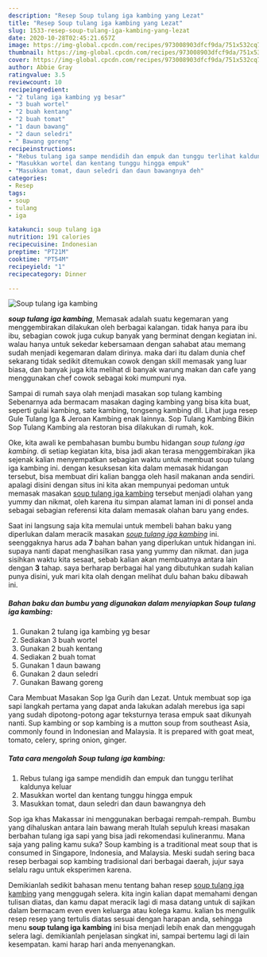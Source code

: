 ```yaml
---
description: "Resep Soup tulang iga kambing yang Lezat"
title: "Resep Soup tulang iga kambing yang Lezat"
slug: 1533-resep-soup-tulang-iga-kambing-yang-lezat
date: 2020-10-28T02:45:21.657Z
image: https://img-global.cpcdn.com/recipes/973008903dfcf9da/751x532cq70/soup-tulang-iga-kambing-foto-resep-utama.jpg
thumbnail: https://img-global.cpcdn.com/recipes/973008903dfcf9da/751x532cq70/soup-tulang-iga-kambing-foto-resep-utama.jpg
cover: https://img-global.cpcdn.com/recipes/973008903dfcf9da/751x532cq70/soup-tulang-iga-kambing-foto-resep-utama.jpg
author: Abbie Gray
ratingvalue: 3.5
reviewcount: 10
recipeingredient:
- "2 tulang iga kambing yg besar"
- "3 buah wortel"
- "2 buah kentang"
- "2 buah tomat"
- "1 daun bawang"
- "2 daun seledri"
- " Bawang goreng"
recipeinstructions:
- "Rebus tulang iga sampe mendidih dan empuk dan tunggu terlihat kaldunya keluar"
- "Masukkan wortel dan kentang tunggu hingga empuk"
- "Masukkan tomat, daun seledri dan daun bawangnya deh"
categories:
- Resep
tags:
- soup
- tulang
- iga

katakunci: soup tulang iga 
nutrition: 191 calories
recipecuisine: Indonesian
preptime: "PT21M"
cooktime: "PT54M"
recipeyield: "1"
recipecategory: Dinner

---
```



![Soup tulang iga kambing](https://img-global.cpcdn.com/recipes/973008903dfcf9da/751x532cq70/soup-tulang-iga-kambing-foto-resep-utama.jpg)

<b><i>soup tulang iga kambing</i></b>, Memasak adalah suatu kegemaran yang menggembirakan dilakukan oleh berbagai kalangan. tidak hanya para ibu ibu, sebagian cowok juga cukup banyak yang berminat dengan kegiatan ini. walau hanya untuk sekedar kebersamaan dengan sahabat atau memang sudah menjadi kegemaran dalam dirinya. maka dari itu dalam dunia chef sekarang tidak sedikit ditemukan cowok dengan skill memasak yang luar biasa, dan banyak juga kita melihat di banyak warung makan dan cafe yang menggunakan chef cowok sebagai koki mumpuni nya.

Sampai di rumah saya olah menjadi masakan sop tulang kambing Sebenarnya ada bermacam masakan daging kambing yang bisa kita buat, seperti gulai kambing, sate kambing, tongseng kambing dll. Lihat juga resep Gule Tulang Iga &amp; Jeroan Kambing enak lainnya. Sop Tulang Kambing Bikin Sop Tulang Kambing ala restoran bisa dilakukan di rumah, kok.

Oke, kita awali ke pembahasan bumbu bumbu hidangan <i>soup tulang iga kambing</i>. di setiap kegiatan kita, bisa jadi akan terasa menggembirakan jika sejenak kalian menyempatkan sebagian waktu untuk membuat soup tulang iga kambing ini. dengan kesuksesan kita dalam memasak hidangan tersebut, bisa membuat diri kalian bangga oleh hasil makanan anda sendiri. apalagi disini dengan situs ini kita akan mempunyai pedoman untuk memasak masakan <u>soup tulang iga kambing</u> tersebut menjadi olahan yang yummy dan nikmat, oleh karena itu simpan alamat laman ini di ponsel anda sebagai sebagian referensi kita dalam memasak olahan baru yang endes.


Saat ini langsung saja kita memulai untuk membeli bahan baku yang diperlukan dalam meracik masakan <u><i>soup tulang iga kambing</i></u> ini. seenggaknya harus ada <b>7</b> bahan bahan yang diperlukan untuk hidangan ini. supaya nanti dapat menghasilkan rasa yang yummy dan nikmat. dan juga sisihkan waktu kita sesaat, sebab kalian akan membuatnya antara lain dengan <b>3</b> tahap. saya berharap berbagai hal yang dibutuhkan sudah kalian punya disini, yuk mari kita olah dengan melihat dulu bahan baku dibawah ini.

<!--inarticleads1-->

##### Bahan baku dan bumbu yang digunakan dalam menyiapkan Soup tulang iga kambing:

1. Gunakan 2 tulang iga kambing yg besar
1. Sediakan 3 buah wortel
1. Gunakan 2 buah kentang
1. Sediakan 2 buah tomat
1. Gunakan 1 daun bawang
1. Gunakan 2 daun seledri
1. Gunakan  Bawang goreng


Cara Membuat Masakan Sop Iga Gurih dan Lezat. Untuk membuat sop iga sapi langkah pertama yang dapat anda lakukan adalah merebus iga sapi yang sudah dipotong-potong agar teksturnya terasa empuk saat dikunyah nanti. Sup kambing or sop kambing is a mutton soup from southeast Asia, commonly found in Indonesian and Malaysia. It is prepared with goat meat, tomato, celery, spring onion, ginger. 

<!--inarticleads2-->

##### Tata cara mengolah Soup tulang iga kambing:

1. Rebus tulang iga sampe mendidih dan empuk dan tunggu terlihat kaldunya keluar
1. Masukkan wortel dan kentang tunggu hingga empuk
1. Masukkan tomat, daun seledri dan daun bawangnya deh


Sop iga khas Makassar ini menggunakan berbagai rempah-rempah. Bumbu yang dihaluskan antara lain bawang merah Itulah sepuluh kreasi masakan berbahan tulang iga sapi yang bisa jadi rekomendasi kulineranmu. Mana saja yang paling kamu suka? Soup kambing is a traditional meat soup that is consumed in Singapore, Indonesia, and Malaysia. Meski sudah sering baca resep berbagai sop kambing tradisional dari berbagai daerah, jujur saya selalu ragu untuk eksperimen karena. 

Demikianlah sedikit bahasan menu tentang bahan resep <u>soup tulang iga kambing</u> yang menggugah selera. kita ingin kalian dapat memahami dengan tulisan diatas, dan kamu dapat meracik lagi di masa datang untuk di sajikan dalam bermacam even even keluarga atau kolega kamu. kalian bs mengulik resep resep yang tertulis diatas sesuai dengan harapan anda, sehingga menu <b>soup tulang iga kambing</b> ini bisa menjadi lebih enak dan menggugah selera lagi. demikianlah penjelasan singkat ini, sampai bertemu lagi di lain kesempatan. kami harap hari anda menyenangkan.
